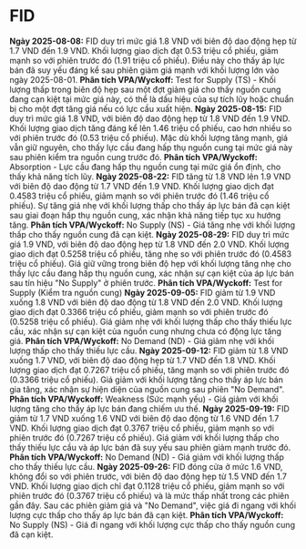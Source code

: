 # FID

**Ngày 2025-08-08:** FID duy trì mức giá 1.8 VND với biên độ dao động hẹp từ 1.7 VND đến 1.9 VND. Khối lượng giao dịch đạt 0.53 triệu cổ phiếu, giảm mạnh so với phiên trước đó (1.91 triệu cổ phiếu). Điều này cho thấy áp lực bán đã suy yếu đáng kể sau phiên giảm giá mạnh với khối lượng lớn vào ngày 2025-08-01. **Phân tích VPA/Wyckoff:** Test for Supply (TS) - Khối lượng thấp trong biên độ hẹp sau một đợt giảm giá cho thấy nguồn cung đang cạn kiệt tại mức giá này, có thể là dấu hiệu của sự tích lũy hoặc chuẩn bị cho một đợt tăng giá nếu có lực cầu xuất hiện.
**Ngày 2025-08-15:** FID duy trì mức giá 1.8 VND, với biên độ dao động hẹp từ 1.8 VND đến 1.9 VND. Khối lượng giao dịch tăng đáng kể lên 1.46 triệu cổ phiếu, cao hơn nhiều so với phiên trước đó (0.53 triệu cổ phiếu). Mặc dù khối lượng tăng mạnh, giá vẫn giữ nguyên, cho thấy lực cầu đang hấp thụ nguồn cung tại mức giá này sau phiên kiểm tra nguồn cung trước đó. **Phân tích VPA/Wyckoff:** Absorption - Lực cầu đang hấp thụ nguồn cung tại mức giá ổn định, cho thấy khả năng tích lũy.
**Ngày 2025-08-22:** FID tăng từ 1.8 VND lên 1.9 VND với biên độ dao động từ 1.7 VND đến 1.9 VND. Khối lượng giao dịch đạt 0.4583 triệu cổ phiếu, giảm mạnh so với phiên trước đó (1.46 triệu cổ phiếu). Sự tăng giá nhẹ với khối lượng thấp cho thấy áp lực bán đã cạn kiệt sau giai đoạn hấp thụ nguồn cung, xác nhận khả năng tiếp tục xu hướng tăng. **Phân tích VPA/Wyckoff:** No Supply (NS) - Giá tăng nhẹ với khối lượng thấp cho thấy nguồn cung đã cạn kiệt.
**Ngày 2025-08-29:** FID duy trì mức giá 1.9 VND, với biên độ dao động hẹp từ 1.8 VND đến 2.0 VND. Khối lượng giao dịch đạt 0.5258 triệu cổ phiếu, tăng nhẹ so với phiên trước đó (0.4583 triệu cổ phiếu). Giá giữ vững trong biên độ hẹp với khối lượng tăng nhẹ cho thấy lực cầu đang hấp thụ nguồn cung, xác nhận sự cạn kiệt của áp lực bán sau tín hiệu "No Supply" ở phiên trước. **Phân tích VPA/Wyckoff:** Test for Supply (Kiểm tra nguồn cung)
**Ngày 2025-09-05:** FID giảm từ 1.9 VND xuống 1.8 VND với biên độ dao động từ 1.8 VND đến 2.0 VND. Khối lượng giao dịch đạt 0.3366 triệu cổ phiếu, giảm mạnh so với phiên trước đó (0.5258 triệu cổ phiếu). Giá giảm nhẹ với khối lượng thấp cho thấy thiếu lực cầu, xác nhận sự cạn kiệt của nguồn cung nhưng chưa có động lực tăng giá. **Phân tích VPA/Wyckoff:** No Demand (ND) - Giá giảm nhẹ với khối lượng thấp cho thấy thiếu lực cầu.
**Ngày 2025-09-12:** FID giảm từ 1.8 VND xuống 1.7 VND, với biên độ dao động hẹp từ 1.7 VND đến 1.8 VND. Khối lượng giao dịch đạt 0.7267 triệu cổ phiếu, tăng mạnh so với phiên trước đó (0.3366 triệu cổ phiếu). Giá giảm với khối lượng tăng cho thấy áp lực bán gia tăng, xác nhận sự hiện diện của nguồn cung sau phiên "No Demand". **Phân tích VPA/Wyckoff:** Weakness (Sức mạnh yếu) - Giá giảm với khối lượng tăng cho thấy áp lực bán đang chiếm ưu thế.
**Ngày 2025-09-19:** FID giảm từ 1.7 VND xuống 1.6 VND với biên độ dao động từ 1.6 VND đến 1.7 VND. Khối lượng giao dịch đạt 0.3767 triệu cổ phiếu, giảm mạnh so với phiên trước đó (0.7267 triệu cổ phiếu). Giá giảm với khối lượng thấp cho thấy thiếu lực cầu và áp lực bán đã suy yếu sau phiên giảm mạnh trước đó. **Phân tích VPA/Wyckoff:** No Demand (ND) - Giá giảm với khối lượng thấp cho thấy thiếu lực cầu.
**Ngày 2025-09-26:** FID đóng cửa ở mức 1.6 VND, không đổi so với phiên trước, với biên độ dao động hẹp từ 1.5 VND đến 1.7 VND. Khối lượng giao dịch chỉ đạt 0.1128 triệu cổ phiếu, giảm mạnh so với phiên trước đó (0.3767 triệu cổ phiếu) và là mức thấp nhất trong các phiên gần đây. Sau các phiên giảm giá và "No Demand", việc giá đi ngang với khối lượng cực thấp cho thấy áp lực bán đã cạn kiệt. **Phân tích VPA/Wyckoff:** No Supply (NS) - Giá đi ngang với khối lượng cực thấp cho thấy nguồn cung đã cạn kiệt.
